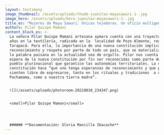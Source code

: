 ```yaml
---
layout: testimony
image_thumbnail: /assets/uploads/thumb-juanitas-mayasawuri-1-.jpg
image_hero: /assets/uploads/hero-juanitas-mayasawuri-1-.jpg
title_es: "Mujeres de Maya Sawuri: Únicas tejedoras. Un oficio multigeneracional"
authors: Pilar Quispe Mamani
content_block_es: >-
  La señora Pilar Quispe Mamani artesana aymara cuenta con una trayectoria de 43
  años en la textilería, radicada en la  localidad de Pozo Almonte, región de
  Tarapacá. Para ella, la importancia de una nueva constitución implica
  reconocimiento y respeto por parte de todo un país, que se materializa en que
  la palabra paisana en la actualidad sea de orgullo. Pilar nos cuenta que
  espera de la nueva constitución por fin ser reconocidas como parte de un
  pueblo plurinacional que garantice las autonomías territoriales. La nueva
  constitución hace “que uno tenga esperanzas de reconocimiento y que por fin se
  sienten libre de expresarse, tanto en los rituales y tradiciones  a nuestra
  Pachamama, como a nuestra tierra madre”.


  ![](/assets/uploads/photoroom-20210810_234347.png)


  <small>Pilar Quispe Mamani</small>




  ###### **Documentación: Gloria Mancilla Ibacache**
---
```

